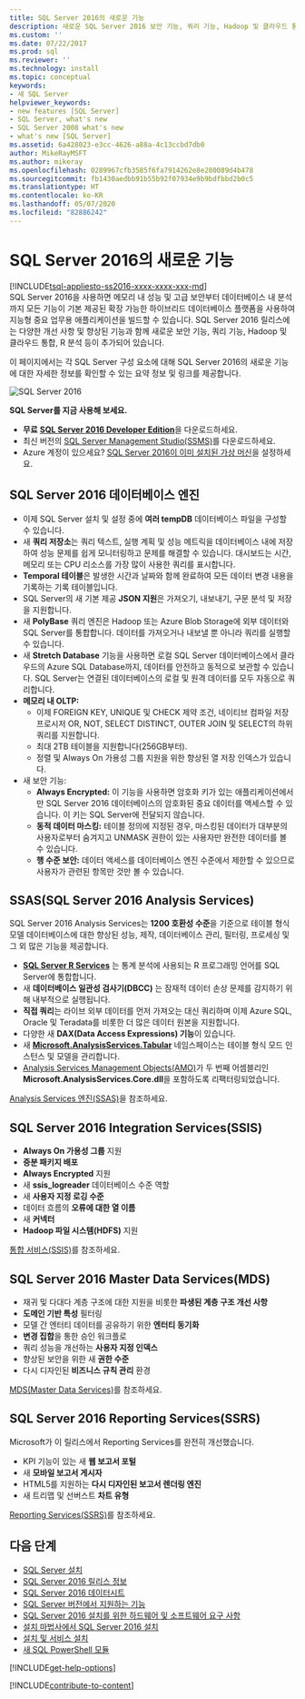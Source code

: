 ```yaml
---
title: SQL Server 2016의 새로운 기능
description: 새로운 SQL Server 2016 보안 기능, 쿼리 기능, Hadoop 및 클라우드 통합, R 분석 등에 대해 알아봅니다.
ms.custom: ''
ms.date: 07/22/2017
ms.prod: sql
ms.reviewer: ''
ms.technology: install
ms.topic: conceptual
keywords:
- 새 SQL Server
helpviewer_keywords:
- new features [SQL Server]
- SQL Server, what's new
- SQL Server 2008 what's new
- what's new [SQL Server]
ms.assetid: 6a428023-e3cc-4626-a88a-4c13ccbd7db0
author: MikeRayMSFT
ms.author: mikeray
ms.openlocfilehash: 0289967cfb3585f6fa7914262e8e280089d4b478
ms.sourcegitcommit: fb1430aedbb91b55b92f07934e9b9bdfbbd2b0c5
ms.translationtype: HT
ms.contentlocale: ko-KR
ms.lasthandoff: 05/07/2020
ms.locfileid: "82886242"
---
```

# <a name="whats-new-in-sql-server-2016"></a>SQL Server 2016의 새로운 기능
[!INCLUDE[tsql-appliesto-ss2016-xxxx-xxxx-xxx-md](../includes/tsql-appliesto-ss2016-xxxx-xxxx-xxx-md.md)]  
 SQL Server 2016을 사용하면 메모리 내 성능 및 고급 보안부터 데이터베이스 내 분석까지 모든 기능이 기본 제공된 확장 가능한 하이브리드 데이터베이스 플랫폼을 사용하여 지능형 중요 업무용 애플리케이션을 빌드할 수 있습니다. SQL Server 2016 릴리스에는 다양한 개선 사항 및 향상된 기능과 함께 새로운 보안 기능, 쿼리 기능, Hadoop 및 클라우드 통합, R 분석 등이 추가되어 있습니다. 

이 페이지에서는 각 SQL Server 구성 요소에 대해 SQL Server 2016의 새로운 기능에 대한 자세한 정보를 확인할 수 있는 요약 정보 및 링크를 제공합니다. 

![SQL Server 2016](../sql-server/media/sql-server-2016.png)

 **SQL Server를 지금 사용해 보세요.** 
- **무료** [**SQL Server 2016 Developer Edition**](https://www.microsoft.com/cloud-platform/sql-server-editions-developers)을 다운로드하세요.
- 최신 버전의 [SQL Server Management Studio(SSMS)](../ssms/download-sql-server-management-studio-ssms.md)를 다운로드하세요. 
- Azure 계정이 있으세요? [SQL Server 2016이 이미 설치된 가상 머신](https://azuremarketplace.microsoft.com/marketplace/apps/microsoftsqlserver.sql2017-ws2019?tab=Overview)을 설정하세요.

## <a name="sql-server-2016-database-engine"></a>SQL Server 2016 데이터베이스 엔진
- 이제 SQL Server 설치 및 설정 중에 **여러 tempDB** 데이터베이스 파일을 구성할 수 있습니다.
- 새 **쿼리 저장소**는 쿼리 텍스트, 실행 계획 및 성능 메트릭을 데이터베이스 내에 저장하여 성능 문제를 쉽게 모니터링하고 문제를 해결할 수 있습니다. 대시보드는 시간, 메모리 또는 CPU 리소스를 가장 많이 사용한 쿼리를 표시합니다.
- **Temporal 테이블**은 발생한 시간과 날짜와 함께 완료하여 모든 데이터 변경 내용을 기록하는 기록 테이블입니다.
- SQL Server의 새 기본 제공 **JSON 지원**은 가져오기, 내보내기, 구문 분석 및 저장을 지원합니다.
- 새 **PolyBase** 쿼리 엔진은 Hadoop 또는 Azure Blob Storage에 외부 데이터와 SQL Server를 통합합니다. 데이터를 가져오거나 내보낼 뿐 아니라 쿼리를 실행할 수 있습니다.
- 새 **Stretch Database** 기능을 사용하면 로컬 SQL Server 데이터베이스에서 클라우드의 Azure SQL Database까지, 데이터를 안전하고 동적으로 보관할 수 있습니다. SQL Server는 연결된 데이터베이스의 로컬 및 원격 데이터를 모두 자동으로 쿼리합니다. 
- **메모리 내 OLTP:** 
    - 이제 FOREIGN KEY, UNIQUE 및 CHECK 제약 조건, 네이티브 컴파일 저장 프로시저 OR, NOT, SELECT DISTINCT, OUTER JOIN 및 SELECT의 하위 쿼리를 지원합니다.
    - 최대 2TB 테이블을 지원합니다(256GB부터). 
    - 정렬 및 Always On 가용성 그룹 지원을 위한 향상된 열 저장 인덱스가 있습니다.
- 새 보안 기능:
    - **Always Encrypted:** 이 기능을 사용하면 암호화 키가 있는 애플리케이션에서만 SQL Server 2016 데이터베이스의 암호화된 중요 데이터를 액세스할 수 있습니다. 이 키는 SQL Server에 전달되지 않습니다.
    - **동적 데이터 마스킹:** 테이블 정의에 지정된 경우, 마스킹된 데이터가 대부분의 사용자로부터 숨겨지고 UNMASK 권한이 있는 사용자만 완전한 데이터를 볼 수 있습니다.
    - **행 수준 보안:** 데이터 액세스를 데이터베이스 엔진 수준에서 제한할 수 있으므로 사용자가 관련된 항목만 것만 볼 수 있습니다. 

## <a name="sql-server-2016-analysis-services-ssas"></a>SSAS(SQL Server 2016 Analysis Services)
SQL Server 2016 Analysis Services는 **1200 호환성 수준**을 기준으로 테이블 형식 모델 데이터베이스에 대한 향상된 성능, 제작, 데이터베이스 관리, 필터링, 프로세싱 및 그 외 많은 기능을 제공합니다.
- **[SQL Server R Services](~/machine-learning/what-s-new-in-sql-server-machine-learning-services.md)** 는 통계 분석에 사용되는 R 프로그래밍 언어를 SQL Server에 통합합니다. 
- 새 **데이터베이스 일관성 검사기(DBCC)** 는 잠재적 데이터 손상 문제를 감지하기 위해 내부적으로 실행됩니다.
- **직접 쿼리**는 라이브 외부 데이터를 먼저 가져오는 대신 쿼리하며 이제 Azure SQL, Oracle 및 Teradata를 비롯한 더 많은 데이터 원본을 지원합니다. 
- 다양한 새 **DAX(Data Access Expressions) 기능**이 있습니다.
- 새 **[Microsoft.AnalysisServices.Tabular](https://msdn.microsoft.com/library/microsoft.analysisservices.tabular.aspx)** 네임스페이스는 테이블 형식 모드 인스턴스 및 모델을 관리합니다. 
- [Analysis Services Management Objects(AMO)](https://msdn.microsoft.com/library/mt436122.aspx)가 두 번째 어셈블리인 **Microsoft.AnalysisServices.Core.dll**을 포함하도록 리팩터링되었습니다.

[Analysis Services 엔진(SSAS)](https://docs.microsoft.com/analysis-services/what-s-new-in-analysis-services)을 참조하세요. 

## <a name="sql-server-2016-integration-services-ssis"></a>SQL Server 2016 Integration Services(SSIS)
- **Always On 가용성 그룹** 지원
- **증분 패키지 배포**
- **Always Encrypted** 지원
- 새 **ssis_logreader** 데이터베이스 수준 역할
- 새 **사용자 지정 로깅 수준**
- 데이터 흐름의 **오류에 대한 열 이름** 
- 새 **커넥터**
- **Hadoop 파일 시스템(HDFS)** 지원

[통합 서비스(SSIS)](../integration-services/what-s-new-in-integration-services-in-sql-server-2016.md)를 참조하세요.

## <a name="sql-server-2016-master-data-services-mds"></a>SQL Server 2016 Master Data Services(MDS)
- 재귀 및 다대다 계층 구조에 대한 지원을 비롯한 **파생된 계층 구조 개선 사항**
- **도메인 기반 특성** 필터링
- 모델 간 엔터티 데이터를 공유하기 위한 **엔터티 동기화**
- **변경 집합**을 통한 승인 워크플로
- 쿼리 성능을 개선하는 **사용자 지정 인덱스**
- 향상된 보안을 위한 새 **권한 수준**
- 다시 디자인된 **비즈니스 규칙 관리** 환경

[MDS(Master Data Services)](../master-data-services/what-s-new-in-master-data-services-mds.md)를 참조하세요.

## <a name="sql-server-2016-reporting-services-ssrs"></a>SQL Server 2016 Reporting Services(SSRS)
Microsoft가 이 릴리스에서 Reporting Services를 완전히 개선했습니다. 
- KPI 기능이 있는 새 **웹 보고서 포털**
- 새 **모바일 보고서 게시자**
- HTML5를 지원하는 **다시 디자인된 보고서 렌더링 엔진** 
- 새 트리맵 및 선버스트 **차트 유형** 

[Reporting Services(SSRS)](../reporting-services/what-s-new-in-sql-server-reporting-services-ssrs.md)를 참조하세요.

## <a name="next-steps"></a>다음 단계   
- [SQL Server 설치](../database-engine/install-windows/installation-for-sql-server-2016.md)   
- [SQL Server 2016 릴리스 정보](../sql-server/sql-server-2016-release-notes.md) 
- [SQL Server 2016 데이터시트](https://download.microsoft.com/download/C/5/3/C53C3AEF-653C-4598-8721-D522E8AC6A3A/SQL_Server_2016_Everything_Built-In_Datasheet_EN_US.pdf)
- [SQL Server 버전에서 지원하는 기능](https://msdn.microsoft.com/library/cc645993.aspx)
- [SQL Server 2016 설치를 위한 하드웨어 및 소프트웨어 요구 사항](../sql-server/install/hardware-and-software-requirements-for-installing-sql-server.md)
- [설치 마법사에서 SQL Server 2016 설치](../database-engine/install-windows/install-sql-server-from-the-installation-wizard-setup.md)
- [설치 및 서비스 설치](https://msdn.microsoft.com/library/6df72a78-6b36-4bc1-948e-04b4ebe46094)
- [새 SQL PowerShell 모듈](https://blogs.technet.microsoft.com/dataplatforminsider/2016/06/30/sql-powershell-july-2016-update/)

[!INCLUDE[get-help-options](../includes/paragraph-content/get-help-options.md)]

[!INCLUDE[contribute-to-content](../includes/paragraph-content/contribute-to-content.md)]
